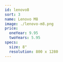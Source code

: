 ```yaml
---
id: lenovo8
sort: 3
name: Lenovo M8
image: ./lenovo-m8.png
price:
  oneYear: 9.95
  twoYears: 5.95
specs:
  size: 8"
  resolution: 800 x 1280
---
```

